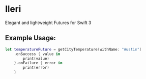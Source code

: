 # Ileri

Elegant and lightweight Futures for Swift 3

## Example Usage:

```swift
let temperatureFuture = getCityTemperature(withName: "Austin")
    .onSuccess { value in
        print(value)
    }.onFailure { error in
        print(error)
    }
```

